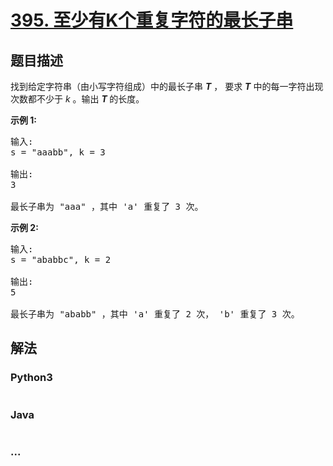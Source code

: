 # [395. 至少有K个重复字符的最长子串](https://leetcode-cn.com/problems/longest-substring-with-at-least-k-repeating-characters)

## 题目描述
<!-- 这里写题目描述 -->
<p>找到给定字符串（由小写字符组成）中的最长子串 <strong><em>T</em></strong> ，&nbsp;要求&nbsp;<strong><em>T</em></strong>&nbsp;中的每一字符出现次数都不少于 <em>k</em> 。输出 <strong><em>T&nbsp;</em></strong>的长度。</p>

<p><strong>示例 1:</strong></p>

<pre>
输入:
s = &quot;aaabb&quot;, k = 3

输出:
3

最长子串为 &quot;aaa&quot; ，其中 &#39;a&#39; 重复了 3 次。
</pre>

<p><strong>示例 2:</strong></p>

<pre>
输入:
s = &quot;ababbc&quot;, k = 2

输出:
5

最长子串为 &quot;ababb&quot; ，其中 &#39;a&#39; 重复了 2 次， &#39;b&#39; 重复了 3 次。
</pre>



## 解法
<!-- 这里可写通用的实现逻辑 -->


### Python3
<!-- 这里可写当前语言的特殊实现逻辑 -->

```python

```

### Java
<!-- 这里可写当前语言的特殊实现逻辑 -->

```java

```

### ...
```

```
